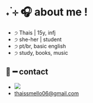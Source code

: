 # ˖ ࣪⊹ 🎧 about me !
- ੭ Thais | 15y, infj
- ੭ she-her | student
- ੭ pt/br, basic english
- ੭ study, books, music

## 💭 ━ contact
- ![](https://img.shields.io/badge/Gmail-D14836?style=for-the-badge&logo=gmail&logoColor=white)
- thaissmello06@gmail.com
